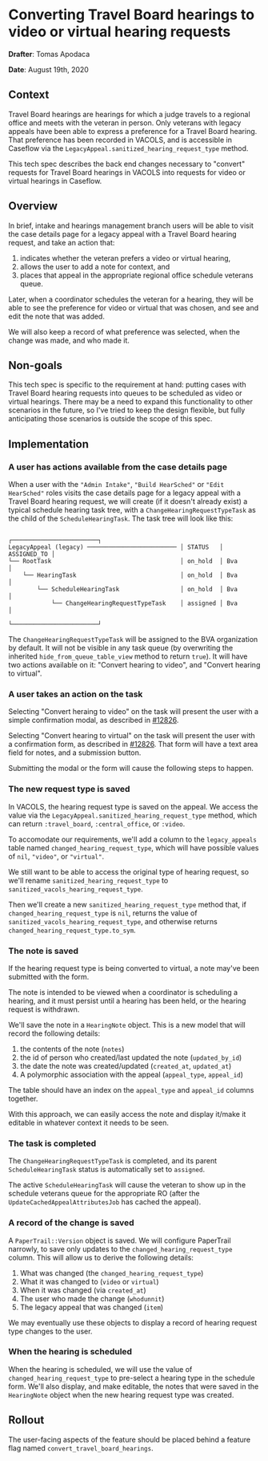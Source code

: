 # Converting Travel Board hearings to video or virtual hearing requests
**Drafter**: Tomas Apodaca

**Date**: August 19th, 2020

## Context

Travel Board hearings are hearings for which a judge travels to a regional office and meets with the veteran in person. Only veterans with legacy appeals have been able to express a preference for a Travel Board hearing. That preference has been recorded in VACOLS, and is accessible in Caseflow via the `LegacyAppeal.sanitized_hearing_request_type` method.

This tech spec describes the back end changes necessary to "convert" requests for Travel Board hearings in VACOLS into requests for video or virtual hearings in Caseflow.

## Overview

In brief, intake and hearings management branch users will be able to visit the case details page for a legacy appeal with a Travel Board hearing request, and take an action that:

1. indicates whether the veteran prefers a video or virtual hearing,
2. allows the user to add a note for context, and
3. places that appeal in the appropriate regional office schedule veterans queue.

Later, when a coordinator schedules the veteran for a hearing, they will be able to see the preference for video or virtual that was chosen, and see and edit the note that was added.

We will also keep a record of what preference was selected, when the change was made, and who made it.

## Non-goals

This tech spec is specific to the requirement at hand: putting cases with Travel Board hearing requests into queues to be scheduled as video or virtual hearings. There may be a need to expand this functionality to other scenarios in the future, so I've tried to keep the design flexible, but fully anticipating those scenarios is outside the scope of this spec.

## Implementation

### A user has actions available from the case details page

When a user with the `"Admin Intake"`, `"Build HearSched"` or `"Edit HearSched"` roles visits the case details page for a legacy appeal with a Travel Board hearing request, we will create (if it doesn't already exist) a typical schedule hearing task tree, with a `ChangeHearingRequestTypeTask` as the child of the `ScheduleHearingTask`. The task tree will look like this:

```
                                                ┌────────────────────────┐
LegacyAppeal (legacy) ───────────────────────── │ STATUS   │ ASSIGNED_TO │
└── RootTask                                    │ on_hold  │ Bva         │
    └── HearingTask                             │ on_hold  │ Bva         │
        └── ScheduleHearingTask                 │ on_hold  │ Bva         │
            └── ChangeHearingRequestTypeTask    │ assigned │ Bva         │
                                                └────────────────────────┘
```

The `ChangeHearingRequestTypeTask` will be assigned to the BVA organization by default. It will not be visible in any task queue (by overwriting the inherited `hide_from_queue_table_view` method to return `true`). It will have two actions available on it: "Convert hearing to video", and "Convert hearing to virtual".

### A user takes an action on the task

Selecting "Convert heraing to video" on the task will present the user with a simple confirmation modal, as described in [#12826](https://github.com/department-of-veterans-affairs/caseflow/issues/12826).

Selecting "Convert hearing to virtual" on the task will present the user with a confirmation form, as described in [#12826](https://github.com/department-of-veterans-affairs/caseflow/issues/12826). That form will have a text area field for notes, and a submission button.

Submitting the modal or the form will cause the following steps to happen.

### The new request type is saved

In VACOLS, the hearing request type is saved on the appeal. We access the value via the `LegacyAppeal.sanitized_hearing_request_type` method, which can return `:travel_board`, `:central_office`, or `:video`.

To accomodate our requirements, we'll add a column to the `legacy_appeals` table named `changed_hearing_request_type`, which will have possible values of `nil`, `"video"`, or `"virtual"`.

We still want to be able to access the original type of hearing request, so we'll rename `sanitized_hearing_request_type` to `sanitized_vacols_hearing_request_type`.

Then we'll create a new `sanitized_hearing_request_type` method that, if `changed_hearing_request_type` is `nil`, returns the value of `sanitized_vacols_hearing_request_type`, and otherwise returns `changed_hearing_request_type.to_sym`.

### The note is saved

If the hearing request type is being converted to virtual, a note may've been submitted with the form.

The note is intended to be viewed when a coordinator is scheduling a hearing, and it must persist until a hearing has been held, or the hearing request is withdrawn.

We'll save the note in a `HearingNote` object. This is a new model that will record the following details:

1. the contents of the note (`notes`)
2. the id of person who created/last updated the note (`updated_by_id`)
3. the date the note was created/updated (`created_at`, `updated_at`)
4. A polymorphic association with the appeal (`appeal_type`, `appeal_id`)

The table should have an index on the `appeal_type` and `appeal_id` columns together.

With this approach, we can easily access the note and display it/make it editable in whatever context it needs to be seen.

### The task is completed

The `ChangeHearingRequestTypeTask` is completed, and its parent `ScheduleHearingTask` status is automatically set to `assigned`.

The active `ScheduleHearingTask` will cause the veteran to show up in the schedule veterans queue for the appropriate RO (after the `UpdateCachedAppealAttributesJob` has cached the appeal).

### A record of the change is saved

A `PaperTrail::Version` object is saved. We will configure PaperTrail narrowly, to save only updates to the `changed_hearing_request_type` column. This will allow us to derive the following details:

1. What was changed (the `changed_hearing_request_type`)
2. What it was changed to (`video` or `virtual`)
3. When it was changed (via `created_at`)
5. The user who made the change (`whodunnit`)
6. The legacy appeal that was changed (`item`)

We may eventually use these objects to display a record of hearing request type changes to the user.

### When the hearing is scheduled

When the hearing is scheduled, we will use the value of `changed_hearing_request_type` to pre-select a hearing type in the schedule form. We'll also display, and make editable, the notes that were saved in the `HearingNote` object when the new hearing request type was created.

## Rollout

The user-facing aspects of the feature should be placed behind a feature flag named `convert_travel_board_hearings`.
